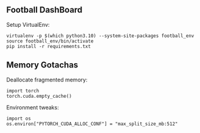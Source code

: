## Football DashBoard



Setup VirtualEnv:
```
virtualenv -p $(which python3.10) --system-site-packages football_env
source football_env/bin/activate
pip install -r requirements.txt
```


## Memory Gotachas

Deallocate fragmented memory:
```
import torch
torch.cuda.empty_cache() 
```

Environment tweaks:
```
import os
os.environ["PYTORCH_CUDA_ALLOC_CONF"] = "max_split_size_mb:512"
```
